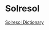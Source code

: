 # Solresol

<a href="https://williamedwardhahn.github.io/solresol/Hahn_Solresol_Dictionary_18.html?word=dore domilado solresol">Solresol Dictionary</a>





